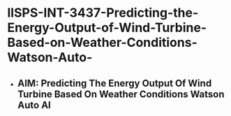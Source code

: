 # llSPS-INT-3437-Predicting-the-Energy-Output-of-Wind-Turbine-Based-on-Weather-Conditions-Watson-Auto-

* ## AIM: Predicting The Energy Output Of Wind Turbine Based On Weather Conditions Watson Auto AI
